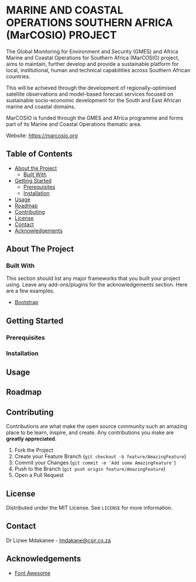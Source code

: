 <!-- PROJECT LOGO -->

# MARINE AND COASTAL OPERATIONS SOUTHERN AFRICA (MarCOSIO) PROJECT

The Global Monitoring for Environment and Security (GMES) and Africa Marine and Coastal Operations for Southern Africa (MarCOSIO) project, aims to maintain, further develop and provide a sustainable platform for local, institutional, human and technical capabilities across Southern African countries.

This will be achieved through the development of regionally-optimised satellite observations and model-based forecast services focused on sustainable socio-economic development for the South and East African marine and coastal domains.

MarCOSIO is funded through the GMES and Africa programme and forms part of its Marine and Coastal Operations thematic area.

Website: https://marcosio.org

<!-- TABLE OF CONTENTS -->
## Table of Contents
* [About the Project](#about-the-project)
  * [Built With](#built-with)
* [Getting Started](#getting-started)
  * [Prerequisites](#prerequisites)
  * [Installation](#installation)
* [Usage](#usage)
* [Roadmap](#roadmap)
* [Contributing](#contributing)
* [License](#license)
* [Contact](#contact)
* [Acknowledgements](#acknowledgements)

<!-- ABOUT THE PROJECT -->
## About The Project

### Built With
This section should list any major frameworks that you built your project using. Leave any add-ons/plugins for the acknowledgements section. Here are a few examples.
* [Bootstrap](https://getbootstrap.com)


<!-- GETTING STARTED -->
## Getting Started
### Prerequisites
### Installation
<!-- USAGE EXAMPLES -->
## Usage
<!-- ROADMAP -->
## Roadmap
<!-- CONTRIBUTING -->
## Contributing
Contributions are what make the open source community such an amazing place to be learn, inspire, and create. Any contributions you make are **greatly appreciated**.

1. Fork the Project
2. Create your Feature Branch (`git checkout -b feature/AmazingFeature`)
3. Commit your Changes (`git commit -m 'Add some AmazingFeature'`)
4. Push to the Branch (`git push origin feature/AmazingFeature`)
5. Open a Pull Request

<!-- LICENSE -->
## License
Distributed under the MIT License. See `LICENSE` for more information.


<!-- CONTACT -->
## Contact
Dr Lizwe Mdakanee - lmdakane@csir.co.za

<!-- ACKNOWLEDGEMENTS -->
## Acknowledgements
* [Font Awesome](https://fontawesome.com)

